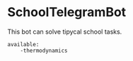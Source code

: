 # SchoolTelegramBot
This bot can solve tipycal school tasks.


    available:
        -thermodynamics

        